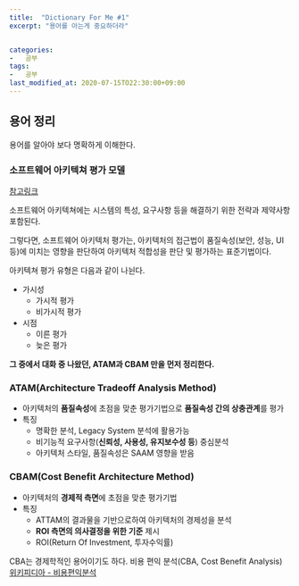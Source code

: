 ```yaml
---
title:  "Dictionary For Me #1"
excerpt: "용어를 아는게 중요하더라"


categories:
-   공부
tags:
-   공부
last_modified_at: 2020-07-15TO22:30:00+09:00
---
```


## 용어 정리

용어를 알아야 보다 명확하게 이해한다.

### 소프트웨어 아키텍쳐 평가 모델

[참고링크](https://devdic.tistory.com/21)

소프트웨어 아키텍쳐에는 시스템의 특성, 요구사항 등을 해결하기 위한 전략과 제약사항 포함된다.

그렇다면, 소프트웨어 아키텍처 평가는,
아키텍처의 접근법이 품질속성(보안, 성능, UI 등)에 미치는 영향을 판단하여
아키텍처 적합성을 판단 및 평가하는 표준기법이다.

아키텍쳐 평가 유형은 다음과 같이 나뉜다.

- 가시성
  - 가시적 평가
  - 비가시적 평가
- 시점
  - 이른 평가
  - 늦은 평가

**그 중에서 대화 중 나왔던, ATAM과 CBAM 만을 먼저 정리한다.**

### ATAM(Architecture Tradeoff Analysis Method)

- 아키텍처의 **품질속성**에 초점을 맞춘 평가기법으로 **품질속성 간의 상충관계**를 평가
- 특징
  - 명확한 분석, Legacy System 분석에 활용가능
  - 비기능적 요구사항(**신뢰성, 사용성, 유지보수성 등**) 중심분석
  - 아키텍처 스타일, 품질속성은 SAAM 영향을 받음

### CBAM(Cost Benefit Architecture Method)

- 아키텍처의 **경제적 측면**에 초점을 맞춘 평가기법
- 특징
  - ATTAM의 결과물을 기반으로하여 아키텍처의 경제성을 분석
  - **ROI 측면의 의사결정을 위한 기준** 제시
  - ROI(Return Of Investment, 투자수익률)

CBA는 경제학적인 용어이기도 하다.
비용 편익 분석(CBA, Cost Benefit Analysis)
[위키피디아 - 비용편익분석](https://ko.wikipedia.org/wiki/%EB%B9%84%EC%9A%A9_%ED%8E%B8%EC%9D%B5_%EB%B6%84%EC%84%9D)

